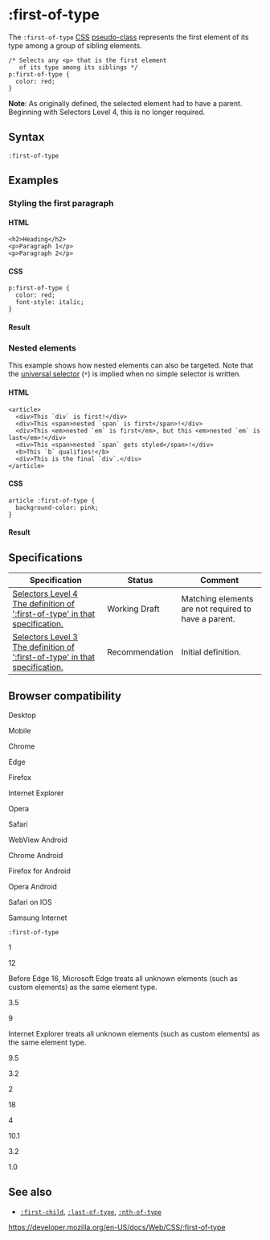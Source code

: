 # :first-of-type

The `:first-of-type` [CSS](https://developer.mozilla.org/en-US/docs/Web/CSS) [pseudo-class](pseudo-classes) represents the first element of its type among a group of sibling elements.

    /* Selects any <p> that is the first element
       of its type among its siblings */
    p:first-of-type {
      color: red;
    }

**Note**: As originally defined, the selected element had to have a parent. Beginning with Selectors Level 4, this is no longer required.

## Syntax

    :first-of-type

## Examples

### Styling the first paragraph

#### HTML

    <h2>Heading</h2>
    <p>Paragraph 1</p>
    <p>Paragraph 2</p>

#### CSS

    p:first-of-type {
      color: red;
      font-style: italic;
    }

#### Result

### Nested elements

This example shows how nested elements can also be targeted. Note that the [universal selector](universal_selectors) (`*`) is implied when no simple selector is written.

#### HTML

    <article>
      <div>This `div` is first!</div>
      <div>This <span>nested `span` is first</span>!</div>
      <div>This <em>nested `em` is first</em>, but this <em>nested `em` is last</em>!</div>
      <div>This <span>nested `span` gets styled</span>!</div>
      <b>This `b` qualifies!</b>
      <div>This is the final `div`.</div>
    </article>

#### CSS

    article :first-of-type {
      background-color: pink;
    }

#### Result

## Specifications

<table><thead><tr class="header"><th>Specification</th><th>Status</th><th>Comment</th></tr></thead><tbody><tr class="odd"><td><a href="https://drafts.csswg.org/selectors-4/#first-of-type-pseudo">Selectors Level 4<br />
<span class="small">The definition of ':first-of-type' in that specification.</span></a></td><td><span class="spec-wd">Working Draft</span></td><td>Matching elements are not required to have a parent.</td></tr><tr class="even"><td><a href="https://drafts.csswg.org/selectors-3/#first-of-type-pseudo">Selectors Level 3<br />
<span class="small">The definition of ':first-of-type' in that specification.</span></a></td><td><span class="spec-rec">Recommendation</span></td><td>Initial definition.</td></tr></tbody></table>

## Browser compatibility

Desktop

Mobile

Chrome

Edge

Firefox

Internet Explorer

Opera

Safari

WebView Android

Chrome Android

Firefox for Android

Opera Android

Safari on IOS

Samsung Internet

`:first-of-type`

1

12

Before Edge 16, Microsoft Edge treats all unknown elements (such as custom elements) as the same element type.

3.5

9

Internet Explorer treats all unknown elements (such as custom elements) as the same element type.

9.5

3.2

2

18

4

10.1

3.2

1.0

## See also

- [`:first-child`](:first-child), [`:last-of-type`](:last-of-type), [`:nth-of-type`](:nth-of-type)

<a href="https://developer.mozilla.org/en-US/docs/Web/CSS/:first-of-type" class="_attribution-link">https://developer.mozilla.org/en-US/docs/Web/CSS/:first-of-type</a>
